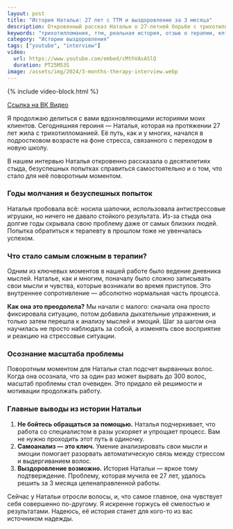 ```yaml
---
layout: post
title: "История Натальи: 27 лет с ТТМ и выздоровление за 3 месяца"
description: Откровенный рассказ Натальи о 27-летней борьбе с трихотилломанией и о том, как терапия помогла ей справиться с проблемой всего за 3 месяца.
keywords: "трихотилломания, ттм, реальная история, отзыв о терапии, кпт, как бросить вырывать волосы, стыд, самоанализ, психотерапия, выздоровление"
category: "Истории выздоровления"
tags: ["youtube", "interview"]
video:
  url: https://www.youtube.com/embed/cMthVAsASlQ
  duration: PT25M53S
image: /assets/img/2024/3-months-therapy-interview.webp
---
```


{% include video-block.html %}

<a href="https://vkvideo.ru/video-211245681_456239027" rel="nofollow" target="_blank">Ссылка на ВК Видео</a>

Я продолжаю делиться с вами вдохновляющими историями моих клиентов. Сегодняшняя героиня — Наталья, которая на протяжении 27 лет жила с трихотилломанией. Её путь, как и у многих, начался в подростковом возрасте на фоне стресса, связанного с переходом в новую школу.

В нашем интервью Наталья откровенно рассказала о десятилетиях стыда, безуспешных попытках справиться самостоятельно и о том, что стало для неё поворотным моментом.

### Годы молчания и безуспешных попыток

Наталья пробовала всё: носила шапочки, использовала антистрессовые игрушки, но ничего не давало стойкого результата. Из-за стыда она долгие годы скрывала свою проблему даже от самых близких людей. Попытка обратиться к терапевту в прошлом тоже не увенчалась успехом.

### Что стало самым сложным в терапии?

Одним из ключевых моментов в нашей работе было ведение дневника мыслей. Наталье, как и многим, поначалу было сложно записывать свои мысли и чувства, которые возникали во время приступов. Это внутреннее сопротивление — абсолютно нормальная часть процесса.

**Как она это преодолела?** Мы начали с малого: сначала она просто фиксировала ситуацию, потом добавила дыхательные упражнения, и только затем перешла к анализу мыслей и эмоций. Шаг за шагом она научилась не просто наблюдать за собой, а изменять свое восприятие и реакцию на стрессовые ситуации.

### Осознание масштаба проблемы

Поворотным моментом для Натальи стал подсчет вырванных волос. Когда она осознала, что за один раз может вырвать до 300 волос, масштаб проблемы стал очевиден. Это придало ей решимости и мотивации продолжать работу.

### Главные выводы из истории Натальи

1.  **Не бойтесь обращаться за помощью.** Наталья подчеркивает, что работа со специалистом в разы ускоряет и упрощает процесс. Вам не нужно проходить этот путь в одиночку.
2.  **Самоанализ — это ключ.** Умение анализировать свои мысли и эмоции помогает разорвать автоматическую связь между стрессом и выдергиванием волос.
3.  **Выздоровление возможно.** История Натальи — яркое тому подтверждение. Проблему, которая мучила ее 27 лет, удалось решить за 3 месяца целенаправленной работы.

Сейчас у Натальи отросли волосы, и, что самое главное, она чувствует себя совершенно по-другому. Я искренне горжусь её смелостью и результатами. Надеюсь, её история станет для кого-то из вас источником надежды.

